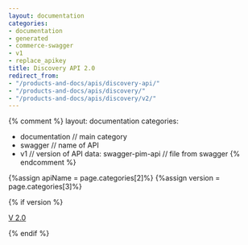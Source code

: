```yaml
---
layout: documentation
categories:
- documentation
- generated
- commerce-swagger
- v1
- replace_apikey
title: Discovery API 2.0
redirect_from:
- "/products-and-docs/apis/discovery-api/"
- "/products-and-docs/apis/discovery/"
- "/products-and-docs/apis/discovery/v2/"
---
```


{% comment %}
  layout: documentation
  categories:
  - documentation                   // main category
  - swagger                         // name of API
  - v1                              // version of API
  data: swagger-pim-api             // file from swagger
{% endcomment %}

{%assign apiName = page.categories[2]%}
{%assign version = page.categories[3]%}

{% if version %}
<p class="version-button article {% if version == 'v2' %}active{% endif %}" style="margin-right: 0px;">
    <a href="/products-and-docs/apis/{{apiName}}/v2/">V 2.0</a>
</p>
{% endif %}
